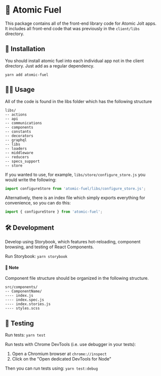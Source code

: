 # 🔋 Atomic Fuel
This package contains all of the front-end library code for Atomic Jolt apps. It includes all front-end code that was previously in the `client/libs` directory.

## 🧱 Installation
You should install atomic fuel into each individual app not in the client directory. Just add as a regular dependency.

`yarn add atomic-fuel`

## 🧑‍🔬 Usage
All of the code is found in the libs folder which has the following structure
```
libs/
-- actions
-- api
-- communications
-- components
-- constants
-- decorators
-- graphql
-- libs
-- loaders
-- middleware
-- reducers
-- specs_support
-- store
```
If you wanted to use, for example, `libs/store/configure_store.js` you would write the following:
```Javascript
import configureStore from 'atomic-fuel/libs/configure_store.js';
```
Alternatively, there is an index file which simply exports everything for
convenience, so you can do this:
```Javascript
import { configureStore } from 'atomic-fuel';
```

## 🛠️ Development
Develop using Storybook, which features hot-reloading, component browsing, and testing of React Components.

Run Storybook:
`yarn storybook`

#### 📝 Note
Component file structure should be organized in the following structure.
```
src/components/
-- ComponentName/
---- index.js
---- index.spec.js
---- index.stories.js
---- styles.scss
```

## 🧪 Testing
Run tests:
`yarn test`

Run tests with Chrome DevTools (i.e. use debugger in your tests):
1. Open a Chromium browser at `chrome://inspect`
2. Click on the "Open dedicated DevTools for Node"

Then you can run tests using:
`yarn test:debug`
